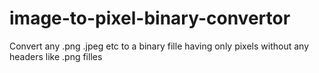 # image-to-pixel-binary-convertor
Convert any .png .jpeg etc to a binary fille having only pixels without any headers like .png filles

